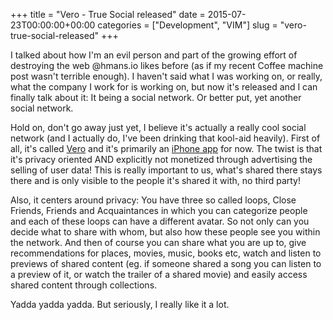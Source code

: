 +++
title = "Vero - True Social released"
date = 2015-07-23T00:00:00+00:00
categories = ["Development", "VIM"]
slug = "vero-true-social-released"
+++

I talked about how I'm an evil person and part of the growing effort of destroying the web @hmans.io likes before (as if my recent Coffee machine post wasn't terrible enough). I haven't said what I was working on, or really, what the company I work for is working on, but now it's released and I can finally talk about it: It being a social network. Or better put, yet another social network.

Hold on, don't go away just yet, I believe it's actually a really cool social network (and I actually do, I've been drinking that kool-aid heavily). First of all, it's called [Vero](https://vero.co/) and it's primarily an [iPhone app](https://itunes.apple.com/us/app/vero-true-social/id971055041?ls=1&mt=8) for now. The twist is that it's privacy oriented AND explicitly not monetized through advertising the selling of user data! This is really important to us, what's shared there stays there and is only visible to the people it's shared it with, no third party!

Also, it centers around privacy: You have three so called loops, Close Friends, Friends and Acquaintances in which you can categorize people and each of these loops can have a different avatar. So not only can you decide what to share with whom, but also how these people see you within the network. And then of course you can share what you are up to, give recommendations for places, movies, music, books etc, watch and listen to previews of shared content (eg. if someone shared a song you can listen to a preview of it, or watch the trailer of a shared movie) and easily access shared content through collections.

Yadda yadda yadda. But seriously, I really like it a lot.
